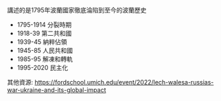 講述的是1795年波蘭國家徹底淪陷到至今的波蘭歷史

* 1795-1914 分裂時期
* 1918-39 第二共和國
* 1939-45 納粹佔領
* 1945-85 人民共和國
* 1985-95 解凍和轉軌
* 1995-2020 民主化

其他資源: https://fordschool.umich.edu/event/2022/lech-walesa-russias-war-ukraine-and-its-global-impact
